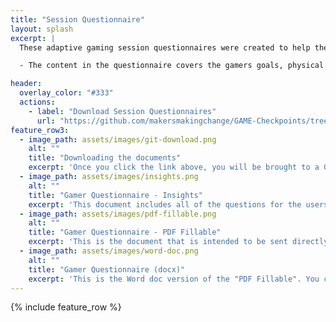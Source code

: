 ```yaml
---
title: "Session Questionnaire"
layout: splash
excerpt: |
  These adaptive gaming session questionnaires were created to help the GAME Checkpoint Leads collect the information they need to get the gaming goals, an idea of the AT to try in the first session, and help document the process while working with a gamer. There are three documents you can download that are explained below:

  - The content in the questionnaire covers the gamers goals, physical and cognitive abilties, and environment/support information.

header:
  overlay_color: "#333"
  actions:
    - label: "Download Session Questionnaires"
      url: "https://github.com/makersmakingchange/GAME-Checkpoints/tree/main/Gaming_Session_Questionnaires" 
feature_row3:
  - image_path: assets/images/git-download.png
    alt: ""
    title: "Downloading the documents"
    excerpt: 'Once you click the link above, you will be brought to a GitHub page. Choose the questionnaire you want to download and click on the name. Then, look to the right side of the screen and you will see a downwards arrow (⇩) to download the spreadsheet'
  - image_path: assets/images/insights.png
    alt: ""
    title: "Gamer Questionnaire - Insights"
    excerpt: 'This document includes all of the questions for the users along with notes that MMC staff have added to give the GAME Checkpoint Lead more context to "why" the question is being asked.'
  - image_path: assets/images/pdf-fillable.png
    alt: ""
    title: "Gamer Questionnaire - PDF Fillable"
    excerpt: 'This is the document that is intended to be sent directly to gamers or to be filled out. All of the content from the same questions from the insights document but without the notes for the GAME Checkpoint Lead.'
  - image_path: assets/images/word-doc.png
    alt: ""
    title: "Gamer Questionnaire (docx)"
    excerpt: 'This is the Word doc version of the "PDF Fillable". You can use this if you want to use the questionnaire as a template and change any information or if it is easier to fill out using Word. '
---
```



{% include feature_row %}
